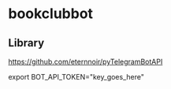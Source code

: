 # bookclubbot

## Library
https://github.com/eternnoir/pyTelegramBotAPI

export BOT_API_TOKEN="key_goes_here"

